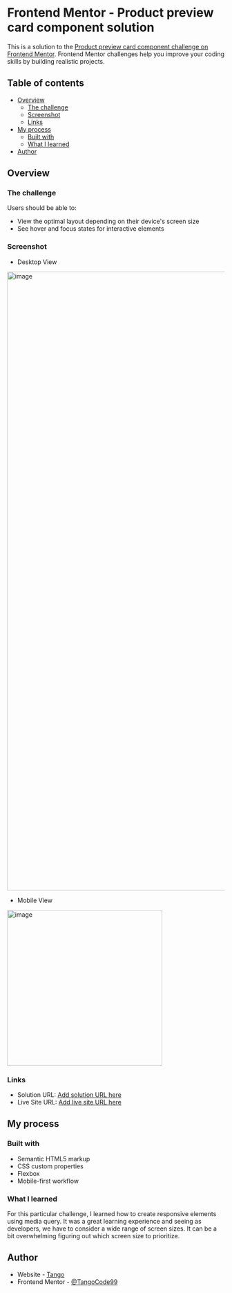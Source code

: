 # Frontend Mentor - Product preview card component solution

This is a solution to the [Product preview card component challenge on Frontend Mentor](https://www.frontendmentor.io/challenges/product-preview-card-component-GO7UmttRfa). Frontend Mentor challenges help you improve your coding skills by building realistic projects. 

## Table of contents

- [Overview](#overview)
  - [The challenge](#the-challenge)
  - [Screenshot](#screenshot)
  - [Links](#links)
- [My process](#my-process)
  - [Built with](#built-with)
  - [What I learned](#what-i-learned)
- [Author](#author)

## Overview

### The challenge

Users should be able to:

- View the optimal layout depending on their device's screen size
- See hover and focus states for interactive elements

### Screenshot

- Desktop View
<img width="1429" alt="image" src="https://github.com/user-attachments/assets/4f6c5f0c-d7b7-4c79-ba21-0ce565d8c80b" />

- Mobile View
<img width="359" alt="image" src="https://github.com/user-attachments/assets/aabd1c4d-7080-4df8-99ab-07b2e3951717" />

### Links

- Solution URL: [Add solution URL here](https://your-solution-url.com)
- Live Site URL: [Add live site URL here](https://your-live-site-url.com)

## My process

### Built with

- Semantic HTML5 markup
- CSS custom properties
- Flexbox
- Mobile-first workflow

### What I learned

For this particular challenge, I learned how to create responsive elements using media query. It was a great learning experience and seeing as developers, we have to consider a wide range of screen sizes. It can be a bit overwhelming figuring out which screen size to prioritize.

## Author

- Website - [Tango](https://tangonham.vercel.app/)
- Frontend Mentor - [@TangoCode99](https://www.frontendmentor.io/profile/TangoCode99)
